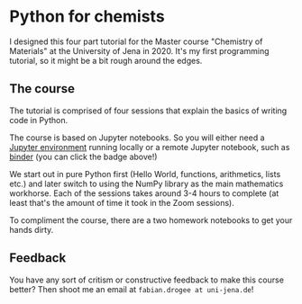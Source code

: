 # Python for chemists

I designed this four part tutorial for the Master course "Chemistry of Materials" at the University of Jena in 2020.
It's my first programming tutorial, so it might be a bit rough around the edges.

## The course

The tutorial is comprised of four sessions that explain the basics of writing code in Python.

The course is based on Jupyter notebooks. So you will either need a [Jupyter environment](https://jupyter.org/) running locally or a remote Jupyter notebook,
such as [binder](https://mybinder.org) (you can click the badge above!)

We start out in pure Python first (Hello World, functions, arithmetics, lists etc.) and later switch to using the NumPy library as the main mathematics workhorse.
Each of the sessions takes around 3-4 hours to complete (at least that's the amount of time it took in the Zoom sessions).

To compliment the course, there are a two homework notebooks to get your hands dirty.

## Feedback

You have any sort of critism or constructive feedback to make this course better? Then shoot me an email at `fabian.drogee at uni-jena.de`!
